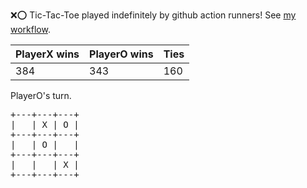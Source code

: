 :x::o: Tic-Tac-Toe played indefinitely by github action runners! See [my workflow](.github/workflows/play.yaml).

|PlayerX wins|PlayerO wins|Ties|
|-|-|-|
|384|343|160|

PlayerO's turn.

<pre>
+---+---+---+
|   | X | O |
+---+---+---+
|   | O |   |
+---+---+---+
|   |   | X |
+---+---+---+
</pre>